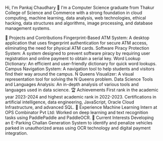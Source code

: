 Hi, I'm Pankaj Chaudhary 👋
I'm a Computer Science graduate from Thakur College of Science and Commerce with a strong foundation in cloud computing, machine learning, data analysis, web technologies, ethical hacking, data structures and algorithms, image processing, and database management systems.

🚀 Projects and Contributions
Fingerprint-Based ATM System: A desktop application that uses fingerprint authentication for secure ATM access, eliminating the need for physical ATM cards.
Software Piracy Protection System: A system designed to prevent software piracy by requiring user registration and online payment to obtain a serial key.
Word Lookup Dictionary: An efficient and user-friendly dictionary for quick word lookups.
Campus Navigation System: A navigation tool to help students and visitors find their way around the campus.
N Queens Visualizer: A visual representation tool for solving the N Queens problem.
Data Science Tools and Languages Analysis: An in-depth analysis of various tools and languages used in data science.
🏆 Achievements
First rank in the academic year 2023-2024 and highest academic rank in 2022-2023.
Certifications in artificial intelligence, data engineering, JavaScript, Oracle Cloud Infrastructure, and advanced SQL.
💼 Experience
Machine Learning Intern at OPS Combinator Pvt Ltd: Worked on deep learning and text recognition tasks using PaddlePaddle and PaddleOCR.
🌱 Current Interests
Developing an E-Parking Challan Generation System to identify and penalize vehicles parked in unauthorized areas using OCR technology and digital payment integration.

